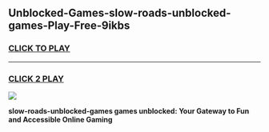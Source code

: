 
## Unblocked-Games-slow-roads-unblocked-games-Play-Free-9ikbs
<h3>
<a href="https://premium76.site?title=slow-roads-unblocked-games&ref=09A">CLICK TO PLAY</a></h3>
<hr>

<h3>
<a href="https://premium76.site?title=slow-roads-unblocked-games&ref=09A">CLICK 2 PLAY</a>
  
</h3>

<a href="https://premium76.site?title=slow-roads-unblocked-games&ref=09A"><img src="https://clearcache.store/games.png"></a>


**slow-roads-unblocked-games games unblocked: Your Gateway to Fun and Accessible Online Gaming**

